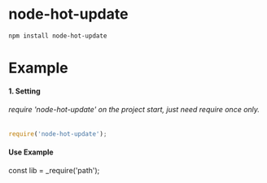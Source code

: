 node-hot-update
=============

    npm install node-hot-update

Example
==============

#### 1. Setting

######  require 'node-hot-update' on the project start, just need require once only.

```javascript
require('node-hot-update');
```


#### Use Example


const lib = _require('path');
```